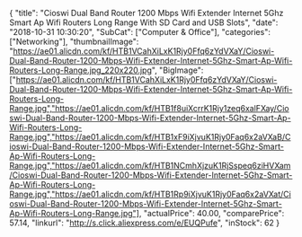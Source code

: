 {
	"title": "Cioswi Dual Band Router 1200 Mbps Wifi Extender Internet 5Ghz Smart Ap Wifi Routers Long Range With SD Card and USB Slots",
	"date": "2018-10-31 10:30:20",
	"SubCat": ["Computer & Office"],
	"categories": ["Networking"],
	"thumbnailImage": "https://ae01.alicdn.com/kf/HTB1VCahXiLxK1Rjy0Ffq6zYdVXaY/Cioswi-Dual-Band-Router-1200-Mbps-Wifi-Extender-Internet-5Ghz-Smart-Ap-Wifi-Routers-Long-Range.jpg_220x220.jpg",
	"BigImage": ["https://ae01.alicdn.com/kf/HTB1VCahXiLxK1Rjy0Ffq6zYdVXaY/Cioswi-Dual-Band-Router-1200-Mbps-Wifi-Extender-Internet-5Ghz-Smart-Ap-Wifi-Routers-Long-Range.jpg","https://ae01.alicdn.com/kf/HTB1f8uiXcrrK1Rjy1zeq6xalFXay/Cioswi-Dual-Band-Router-1200-Mbps-Wifi-Extender-Internet-5Ghz-Smart-Ap-Wifi-Routers-Long-Range.jpg","https://ae01.alicdn.com/kf/HTB1xF9iXjvuK1Rjy0Faq6x2aVXaB/Cioswi-Dual-Band-Router-1200-Mbps-Wifi-Extender-Internet-5Ghz-Smart-Ap-Wifi-Routers-Long-Range.jpg","https://ae01.alicdn.com/kf/HTB1NCmhXjzuK1RjSspeq6ziHVXam/Cioswi-Dual-Band-Router-1200-Mbps-Wifi-Extender-Internet-5Ghz-Smart-Ap-Wifi-Routers-Long-Range.jpg","https://ae01.alicdn.com/kf/HTB1Rp9iXjvuK1Rjy0Faq6x2aVXat/Cioswi-Dual-Band-Router-1200-Mbps-Wifi-Extender-Internet-5Ghz-Smart-Ap-Wifi-Routers-Long-Range.jpg"],
	"actualPrice": 40.00,
	"comparePrice": 57.14,
	"linkurl": "http://s.click.aliexpress.com/e/EUQPufe",
	"inStock": 62
}
